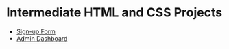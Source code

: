 # Intermediate HTML and CSS Projects

- [Sign-up Form](https://github.com/Vittv/sign-up-form)
- [Admin Dashboard](https://github.com/Vittv/admin-dashboard)